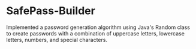 # SafePass-Builder
Implemented a password generation algorithm using Java's Random class to create passwords with a combination of uppercase letters, lowercase letters, numbers, and special characters.
